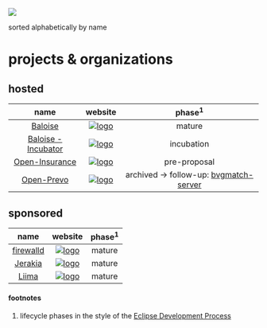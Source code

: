 ![](https://upload.wikimedia.org/wikipedia/commons/thumb/8/83/Icon_DINA_Schwerpunkte_Parldigi_05_Open_Content_Farbig.svg/200px-Icon_DINA_Schwerpunkte_Parldigi_05_Open_Content_Farbig.svg.png)

sorted alphabetically by name

# projects & organizations

## hosted

| name | website | phase<sup>1</sup> |
|:-------------:|:---------:|:-----:|
| [Baloise](https://github.com/baloise) | [![logo](https://baloise.github.io/baloise-bootstrap/assets/img/baloise-group-logo-blue.svg)](https://github.com/baloise) | mature |
| [Baloise - Incubator](https://github.com/baloise-incubator) | [![logo](https://baloise.github.io/baloise-bootstrap/assets/img/baloise-group-logo-blue.svg)](https://github.com/baloise-incubator) | incubation |
| [Open-Insurance](https://github.com/open-insurance) | [![logo](https://avatars2.githubusercontent.com/u/40058038?s=200&v=4)](https://open-insurance.org) | pre-proposal |
| [Open-Prevo](https://github.com/open-prevo) | [![logo](https://rawgit.com/open-prevo/openprevo/master/doc/assets/img/logo.svg)](https://open-prevo.github.io) | archived → follow-up: [bvgmatch-server](https://github.com/stiftung-auffangeinrichtung-bvg/bvgmatch-server) |

## sponsored

| name | website | phase<sup>1</sup> |
|:-------------:|:---------:|:-----:|
| [firewalld](https://github.com/crayfishx/puppet-firewalld) | [![logo](https://upload.wikimedia.org/wikipedia/commons/thumb/b/be/Puppet_Logo.svg/320px-Puppet_Logo.svg.png)](https://forge.puppet.com/crayfishx/firewalld) | mature |
| [Jerakia](https://github.com/jerakia/jerakia) | [![logo](http://jerakia.io/lerakia-logo.png)](http://jerakia.io/) | mature |
| [Liima](https://github.com/liimaorg) | [![logo](https://rawgit.com/liimaorg/brand/master/logos/Logo%20Liima%20RGB.svg)](http://www.liima.org) | mature |

#### footnotes

1. lifecycle phases in the style of the [Eclipse Development Process](https://www.eclipse.org/projects/dev_process/#6_2_Project_Lifecycle)
